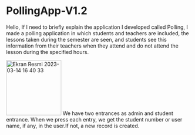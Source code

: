 # PollingApp-V1.2
Hello,
If I need to briefly explain the application I developed called Polling, I made a polling application in which students and teachers are included, the lessons taken during the semester are seen, and students see this information from their teachers when they attend and do not attend the lesson during the specified hours.

<img width="150" alt="Ekran Resmi 2023-03-14 16 40 33" src="https://user-images.githubusercontent.com/64872219/225021120-c8663b98-96cf-442e-a745-25b4a342ceab.png">
We have two entrances as admin and student entrance.
When we press each entry, we get the student number or user name, if any, in the user.If not, a new record is created.
